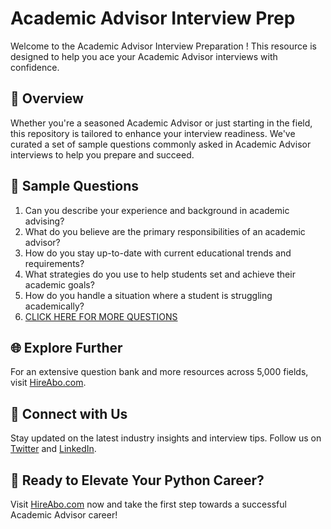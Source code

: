 # Academic Advisor Interview Prep

Welcome to the Academic Advisor Interview Preparation ! This resource is designed to help you ace your Academic Advisor interviews with confidence.

## 🚀 Overview

Whether you're a seasoned Academic Advisor or just starting in the field, this repository is tailored to enhance your interview readiness. We've curated a set of sample questions commonly asked in Academic Advisor interviews to help you prepare and succeed.

## 📝 Sample Questions

1. Can you describe your experience and background in academic advising?
2. What do you believe are the primary responsibilities of an academic advisor?
3. How do you stay up-to-date with current educational trends and requirements?
4. What strategies do you use to help students set and achieve their academic goals?
5. How do you handle a situation where a student is struggling academically?
6. [CLICK HERE FOR MORE QUESTIONS](https://hireabo.com/job/4_2_7/Academic%20Advisor)

## 🌐 Explore Further

For an extensive question bank and more resources across 5,000 fields, visit [HireAbo.com](https://www.hireabo.com).

## 📱 Connect with Us

Stay updated on the latest industry insights and interview tips. Follow us on [Twitter](https://twitter.com/hireabo) and [LinkedIn](https://www.linkedin.com/in/hire-abo-3609972a8/).

## 🚀 Ready to Elevate Your Python Career?

Visit [HireAbo.com](https://www.hireabo.com) now and take the first step towards a successful Academic Advisor career!